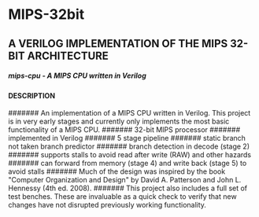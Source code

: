 # MIPS-32bit
## A VERILOG IMPLEMENTATION OF THE MIPS 32-BIT ARCHITECTURE
##### mips-cpu - A MIPS CPU written in Verilog


#### DESCRIPTION

####### An implementation of a MIPS CPU written in Verilog. This project is in very early stages and currently only implements the most basic functionality of a MIPS CPU.
####### 32-bit MIPS processor
####### implemented in Verilog
####### 5 stage pipeline
####### static branch not taken branch predictor
####### branch detection in decode (stage 2)
####### supports stalls to avoid read after write (RAW) and other hazards
####### can forward from memory (stage 4) and write back (stage 5) to avoid stalls
####### Much of the design was inspired by the book "Computer Organization and Design" by David A. Patterson and John L. Hennessy (4th ed. 2008).
####### This project also includes a full set of test benches. These are invaluable as a quick check to verify that new changes have not disrupted previously working functionality.
